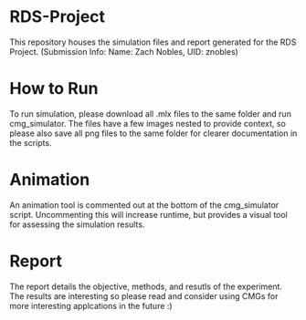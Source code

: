 # RDS-Project
This repository houses the simulation files and report generated for the RDS Project.
(Submission Info: Name: Zach Nobles, UID: znobles)

# How to Run
To run simulation, please download all .mlx files to the same folder and run cmg_simulator. The files have a few images nested to provide context, so please also save all png files to the same folder for clearer documentation in the scripts.

# Animation
An animation tool is commented out at the bottom of the cmg_simulator script. Uncommenting this will increase runtime, but provides a visual tool for assessing the simulation results.

# Report
The report details the objective, methods, and resutls of the experiment. The results are interesting so please read and consider using CMGs for more interesting applcations in the future :)

